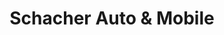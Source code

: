---
title: "Schacher Auto & Mobile"
url: /bobingen/schacher-auto-und-mobile/
shop: Autowerkstatt
---